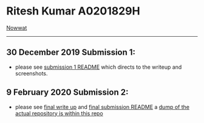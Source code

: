 # Ritesh Kumar A0201829H


[Nowwat](http://nowwat.herokuapp.com)

---

## 30 December 2019 Submission 1:

- please see [submission 1 README](submission_1/README.md) which directs to the writeup and screenshots.

## 9 February 2020 Submission 2:

- please see [final write up](final_submission/cvwo_final_submission.pdf) and [final submission README](final_submission/nowwat/README.md) a [dump of the actual repository is within this repo](final_submission/nowwat/)

